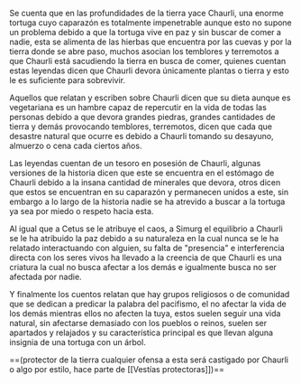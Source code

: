 Se cuenta que en las profundidades de la tierra yace Chaurli, una enorme tortuga cuyo caparazón es totalmente impenetrable aunque esto no supone un problema debido a que la tortuga vive en paz y sin buscar de comer a nadie, esta se alimenta de las hierbas que encuentra por las cuevas y por la tierra donde se abre paso, muchos asocian los temblores y terremotos a que Chaurli está sacudiendo la tierra en busca de comer, quienes cuentan estas leyendas dicen que Chaurli devora únicamente plantas o tierra y esto le es suficiente para sobrevivir.

Aquellos que relatan y escriben sobre Chaurli dicen que su dieta aunque es vegetariana es un hambre capaz de repercutir en la vida de todas las personas debido a que devora grandes piedras, grandes cantidades de tierra y demás provocando temblores, terremotos, dicen que cada que desastre natural que ocurre es debido a Chaurli tomando su desayuno, almuerzo o cena cada ciertos años.

Las leyendas cuentan de un tesoro en posesión de Chaurli, algunas versiones de la historia dicen que este se encuentra en el estómago de Chaurli debido a la insana cantidad de minerales que devora, otros dicen que estos se encuentran en su caparazón y permanecen unidos a este, sin embargo a lo largo de la historia nadie se ha atrevido a buscar a la tortuga ya sea por miedo o respeto hacia esta.

Al igual que a Cetus se le atribuye el caos, a Simurg el equilibrio a Chaurli se le ha atribuido la paz debido a su naturaleza en la cual nunca se le ha relatado interactuando con alguien, su falta de "presencia" e interferencia directa con los seres vivos ha llevado a la creencia de que Chaurli es una criatura la cual no busca afectar a los demás e igualmente busca no ser afectada por nadie.

Y finalmente los cuentos relatan que hay grupos religiosos o de comunidad que se dedican a predicar la palabra del pacifismo, el no afectar la vida de los demás mientras ellos no afecten la tuya, estos suelen seguir una vida natural, sin afectarse demasiado con los pueblos o reinos, suelen ser apartados y relajados y su característica principal es que llevan alguna insignia de una tortuga con un árbol.

==(protector de la tierra cualquier ofensa a esta será castigado por Chaurli o algo por estilo, hace parte de [[Vestías protectoras]])==